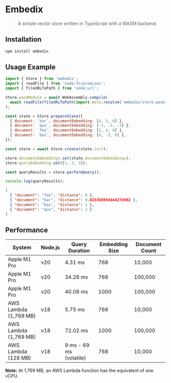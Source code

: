 # Embedix

> A simple vector store written in TypeScript with a WASM backend.

## Installation

```sh
npm install embedix
```

## Usage Example

```js
import { Store } from 'embedix';
import { readFile } from 'node:fs/promises';
import { fileURLToPath } from 'node:url';

Store.wasmModule = await WebAssembly.compile(
  await readFile(fileURLToPath(import.meta.resolve(`embedix/store.wasm`))),
);

const state = Store.prepareState([
  { document: `bar`, documentEmbedding: [4, 5, 6] },
  { document: `qux`, documentEmbedding: [-1, -2, -3] },
  { document: `foo`, documentEmbedding: [2, 4, 6] },
  { document: `baz`, documentEmbedding: [6, -3, 0] },
]);

const store = await Store.create(state.init);

store.documentEmbeddings.set(state.documentEmbeddings);
store.queryEmbedding.set([1, 2, 3]);

const queryResults = store.performQuery();

console.log(queryResults);
```

```json
[
  { "document": "foo", "distance": 0 },
  { "document": "bar", "distance": 0.025368094444274902 },
  { "document": "baz", "distance": 1 },
  { "document": "qux", "distance": 2 }
]
```

## Performance

| System                | Node.js | Query Duration          | Embedding Size | Document Count |
| --------------------- | ------- | ----------------------- | -------------- | -------------- |
| Apple M1 Pro          | v20     | 4.31 ms                 | 768            | 10,000         |
| Apple M1 Pro          | v20     | 34.28 ms                | 768            | 100,000        |
| Apple M1 Pro          | v20     | 40.08 ms                | 1000           | 100,000        |
| AWS Lambda (1,769 MB) | v18     | 5.75 ms                 | 768            | 10,000         |
| AWS Lambda (1,769 MB) | v18     | 72.02 ms                | 1000           | 100,000        |
| AWS Lambda (128 MB)   | v18     | 9 ms - 69 ms (volatile) | 768            | 10,000         |

**Note:** At 1,769 MB, an AWS Lambda function has the equivalent of one vCPU.
